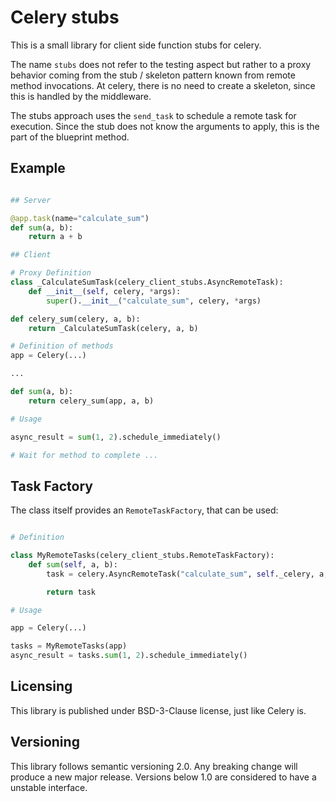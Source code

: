 # Celery stubs

This is a small library for client side function stubs for celery.

The name `stubs` does not refer to the testing aspect but rather to a proxy behavior coming from the stub / skeleton pattern known from remote method invocations. At celery, there is no need to create a skeleton, since this is handled by the middleware.

The stubs approach uses the `send_task` to schedule a remote task for execution. Since the stub does not know the arguments to apply, this is the part of the blueprint method.

## Example

```python

## Server

@app.task(name="calculate_sum")
def sum(a, b):
    return a + b

## Client

# Proxy Definition
class _CalculateSumTask(celery_client_stubs.AsyncRemoteTask):
    def __init__(self, celery, *args):
        super().__init__("calculate_sum", celery, *args)

def celery_sum(celery, a, b):
    return _CalculateSumTask(celery, a, b)

# Definition of methods
app = Celery(...)

...

def sum(a, b):
    return celery_sum(app, a, b)

# Usage

async_result = sum(1, 2).schedule_immediately()

# Wait for method to complete ...

```

## Task Factory

The class itself provides an `RemoteTaskFactory`, that can be used:

```python

# Definition

class MyRemoteTasks(celery_client_stubs.RemoteTaskFactory):
    def sum(self, a, b):
        task = celery.AsyncRemoteTask("calculate_sum", self._celery, a, b)

        return task

# Usage

app = Celery(...)

tasks = MyRemoteTasks(app)
async_result = tasks.sum(1, 2).schedule_immediately()

```

## Licensing

This library is published under BSD-3-Clause license, just like Celery is.

## Versioning

This library follows semantic versioning 2.0. Any breaking change will produce a new major release. Versions below 1.0 are considered to have a unstable interface.
